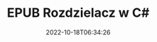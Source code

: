 ---
############################# Static ############################
layout: "auto-gen-merger"
date: 2022-10-18T06:34:26
draft: false
otherformats: html mht mhtml odp ods odt one otp ott pdf pps ppsx ppt pptx rtf tex

############################# Head ############################
head_title: "Podziel EPUB na wiele plików w C#"
head_description: "Podziel pojedynczy plik EPUB na kilka plików w oparciu o numery stron, odstępy między stronami, strony parzyste lub nieparzyste za pomocą interfejsu API łączenia dokumentów."

############################# Header ############################
title: "EPUB Rozdzielacz w C#"
description: "Podziel EPUB z kilkoma linijkami kodu .NET."
bg_image: "https://cms.admin.containerize.com/templates/aspose/App_Themes/V3/images/bg/header1.png"
bg_overlay: false
button:
    enable: true
    icon: "fas fa-arrow-down"
    label: "Pobierz darmową wersję próbną"
    link: "https://downloads.groupdocs.com/merger/net"

############################# SubMenu ############################
submenu:
    enable: true

    left:
        img_alt: "GroupDocs.Merger for .NET"
        image: "https://cms.admin.containerize.com/templates/groupdocs/images/product-logos/90x90-noborder/groupdocs-merger-net.png"
        product: "GroupDocs.Merger"
        platform: ".NET"

    middle:
        button:

            # button loop
            - link: "https://apireference.groupdocs.com/merger/net"
              text: "Dokumentacja API"

            # button loop
            - link: "https://github.com/groupdocs-merger"
              text: "Przykłady kodu"

            # button loop
            - link: "https://products.groupdocs.app/merger/family"
              text: "Prezentacje na żywo"

            # button loop
            - link: "https://purchase.groupdocs.com/pricing/merger/net"
              text: "cennik"

    right:
        link_download: "https://downloads.groupdocs.com/merger"
        link_learn: "https://docs.groupdocs.com/merger/net"
        link_buy: "https://purchase.groupdocs.com"

############################# About ############################
about:
    enable: true
    title: "Informacje o interfejsie API GroupDocs.Merger for .NET"
    content: |
        Biblioteka [GroupDocs.Merger for .NET](/pl/merger/net/) oferuje proste rozwiązanie do bezpiecznego łączenia i dzielenia między szeroką gamą formatów dokumentów, w tym PDF, Microsoft Office (Word, Excel, PowerPoint, OneNote), OpenDocument, HTML, obrazy i wiele innych w aplikacjach .NET. Dodając zaledwie kilka linijek kodu, wykonaj kilka operacji na dokumentach, takich jak przenoszenie, usuwanie, obracanie, zamiana, wyodrębnianie lub zmiana orientacji stron w dokumentach. Interfejs API scalania dokumentów obsługuje również podgląd stron dokumentu w postaci obrazu w celu analizy struktury dokumentu, formatowania i treści na stronie.
        
        GroupDocs.Merger API to właściwy wybór dla rozwiązań korporacyjnych, które potrzebują funkcji dzielenia plików. Te interfejsy API są dobrze obsługiwane we wszystkich głównych systemach operacyjnych i platformach, w tym .NET Framework, .NET Standard, .NET Core, Mono.

############################# Steps ############################
steps:
    enable: true
    title_left: "Podziel strony plików EPUB w .NET"
    content_left: |
        [GroupDocs.Merger for .NET](/pl/merger/net/) ułatwia programistom C# podział pojedynczego pliku EPUB na wiele plików wynikowych poprzez zaimplementowanie kilka prostych kroków.
        
        * Zainicjuj **SplitOptions** formatem ścieżki plików wyjściowych.
        * Utwórz nową instancję **Merger** i przekaż ścieżkę dokumentu źródłowego jako parametr konstruktora.
        * Wywołaj **Split** i przekaż obiekt **SplitOptions**, aby zapisać wynikowe dokumenty.

    title_right: "wymagania systemowe"
    content_right: |
        Interfejsy API GroupDocs.Merger for .NET są obsługiwane na wszystkich głównych platformach i systemach operacyjnych. Przed wykonaniem poniższego kodu upewnij się, że masz zainstalowane w systemie następujące wymagania wstępne.

        * Systemy operacyjne: Microsoft Windows, Linux, MacOS
        * Środowiska programistyczne: Visual Studio, Xamarin, MonoDevelop
        * Ramy: .NET Framework, .NET Standard, .NET Core, Mono
        * Pobierz najnowszą wersję GroupDocs.Merger for .NET z [NuGet](https://www.nuget.org/packages/groupdocs.merger)
         
    code: |
     {{% merger/additional-styles %}}
     {{< merger/code-merger title="Jak podzielić pliki EPUB przy użyciu przykładowego kodu C#">}}

        ```csharp    
        // Podziel plik EPUB za pomocą GroupDocs.Merger API
        string filePath = "input.epub";
        string filePathOut = "output.epub";

        // Zainicjuj klasę SplitOptions z formatem ścieżki plików wyjściowych
        SplitOptions splitOptions = new SplitOptions(filePathOut, new int[] { 3, 6, 8 });

        // Utwórz wystąpienie połączenia z wejściowym dokumentem EPUB
        using (Merger merger = new Merger(filePath))
          {
            // Wywołaj metodę Split i przekaż obiekt SplitOptions, aby zapisać wynikowe dokumenty
            merger.Split(splitOptions);
          }
        ```
     {{< /merger/code-merger >}}

############################# Demos ############################
demos:
    enable: true
    title: "Prezentacje na żywo - Podziel plik EPUB online"
    content: |
       Podziel plik EPUB już teraz, odwiedzając stronę [GroupDocs.Merger Live Demos](https://products.groupdocs.app/splitter/epub).
       Demo na żywo ma następujące zalety.
        
############################# About Formats ############################
about_formats:
    enable: true

############################# More Formats ############################
more_formats:
    enable: true
    title: "Podziel plik na inne formaty"
    content: |
        .NET łączy i dzieli interfejs API dla formatów plików i obrazów. Podziel niektóre popularne formaty plików, jak podano poniżej.

############################# Back to top ###############################
back_to_top:
    enable: true
---